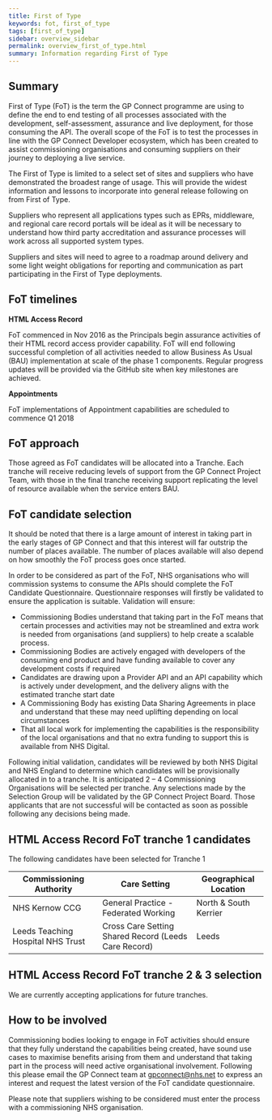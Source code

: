 ```yaml
---
title: First of Type
keywords: fot, first_of_type
tags: [first_of_type]
sidebar: overview_sidebar
permalink: overview_first_of_type.html
summary: Information regarding First of Type
---
```


## Summary ##

First of Type (FoT) is the term the GP Connect programme are using to define the end to end testing of all processes associated with the development, self-assessment, assurance and live deployment, for those consuming the API. The overall scope of the FoT is to test the processes in line with the GP Connect Developer ecosystem, which has been created to assist commissioning organisations and consuming suppliers on their journey to deploying a live service. 

The First of Type is limited to a select set of sites and suppliers who have demonstrated the broadest range of usage. This will provide the widest information and lessons to incorporate into general release following on from First of Type.

Suppliers who represent all applications types such as EPRs, middleware, and regional care record portals will be ideal as it will be necessary to understand how third party accreditation and assurance processes will work across all supported system types.

Suppliers and sites will need to agree to a roadmap around delivery and some light weight obligations for reporting and communication as part participating in the First of Type deployments.

## FoT timelines ##

**HTML Access Record**

FoT commenced in Nov 2016 as the Principals begin assurance activities of their HTML record access provider capability.  FoT will end following successful completion of all activities needed to allow Business As Usual (BAU) implementation at scale of the phase 1 components.  Regular progress updates will be provided via the GitHub site when key milestones are achieved.


**Appointments**

FoT implementations of Appointment capabilities are scheduled to commence Q1 2018

## FoT approach ##

Those agreed as FoT candidates will be allocated into a Tranche. Each tranche will receive reducing levels of support from the GP Connect Project Team, with those in the final tranche receiving support replicating the level of resource available when the service enters BAU.

## FoT candidate selection ##

It should be noted that there is a large amount of interest in taking part in the early stages of GP Connect and that this interest will far outstrip the number of places available.  The number of places available will also depend on how smoothly the FoT process goes once started.

In order to be considered as part of the FoT, NHS organisations who will commission systems to consume the APIs should complete the FoT Candidate Questionnaire. Questionnaire responses will firstly be validated to ensure the application is suitable. Validation will ensure:

-	Commissioning Bodies understand that taking part in the FoT means that certain processes and activities may not be streamlined and extra work is needed from organisations (and suppliers) to help create a scalable process.
-	Commissioning Bodies are actively engaged with developers of the consuming end product and have funding available to cover any development costs if required
-	Candidates are drawing upon a Provider API and an API capability which is actively under development, and the delivery aligns with the estimated tranche start date
-	A Commissioning Body has existing Data Sharing Agreements in place and understand that these may need uplifting depending on local circumstances
-	That all local work for implementing the capabilities is the responsibility of the local organisations and that no extra funding to support this is available from NHS Digital.

Following initial validation, candidates will be reviewed by both NHS Digital and NHS England to determine which candidates will be provisionally allocated in to a tranche. It is anticipated 2 – 4 Commissioning Organisations will be selected per tranche. Any selections made by the Selection Group will be validated by the GP Connect Project Board. 
Those applicants that are not successful will be contacted as soon as possible following any decisions being made.

## HTML Access Record FoT tranche 1 candidates ##

The following candidates have been selected for Tranche 1

|Commissioning Authority|Care Setting|Geographical Location|
|-----------------------|------------|---------------------|
|NHS Kernow CCG| General Practice - Federated Working| North & South Kerrier|
|Leeds Teaching Hospital NHS Trust| Cross Care Setting Shared Record (Leeds Care Record)|Leeds|

## HTML Access Record FoT tranche 2 & 3 selection ##

We are currently accepting applications for future tranches. 

## How to be involved ##

Commissioning bodies looking to engage in FoT activities should ensure that they fully understand the capabilities being created, have sound use cases to maximise benefits arising from them and understand that taking part in the process will need active organisational involvement.  Following this please email the GP Connect team at gpconnect@nhs.net to express an interest and request the latest version of the FoT candidate questionnaire.

Please note that suppliers wishing to be considered must enter the process with a commissioning NHS organisation.


